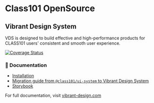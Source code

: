 # Class101 OpenSource

## Vibrant Design System

VDS is designed to build effective and high-performance products for CLASS101 users' consistent and smooth user experience.

[![Coverage Status](https://coveralls.io/repos/github/pedaling/opensource/badge.svg?branch=main&t=qxg8u7)](https://coveralls.io/github/pedaling/opensource?branch=main)

### 📖 Documentation
- [Installation](https://www.vibrant-design.com/docs/getting-started/installation)
- [Migration guide from `@class101/ui-system` to Vibrant Design System](https://www.vibrant-design.com/docs/migration/migration-from-ui-system)
- [Storybook](https://vibrant-storybook.class101.dev/)

For full documentation, visit [vibrant-design.com](https://www.vibrant-design.com)
